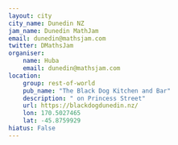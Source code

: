 ```yaml
---
layout: city                                           
city_name: Dunedin NZ                                                               
jam_name: Dunedin MathJam
email: dunedin@mathsjam.com
twitter: DMathsJam
organiser:
    name: Huba
    email: dunedin@mathsjam.com
location:
    group: rest-of-world
    pub_name: "The Black Dog Kitchen and Bar"
    description: " on Princess Street"
    url: https://blackdogdunedin.nz/
    lon: 170.5027465
    lat: -45.8759929
hiatus: False
---
```

